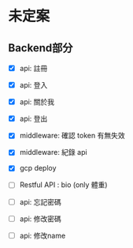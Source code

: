 # 未定案

## Backend部分

- [x]  api: 註冊

- [x]  api: 登入

- [x]  api: 關於我

- [x]  api: 登出

- [x]  middleware: 確認 token 有無失效

- [x]  middleware: 紀錄 api
 
- [x]  gcp deploy
 
- [ ]  Restful API : bio (only 體重)
 
- [ ]  api: 忘記密碼

- [ ]  api: 修改密碼

- [ ]  api: 修改name





